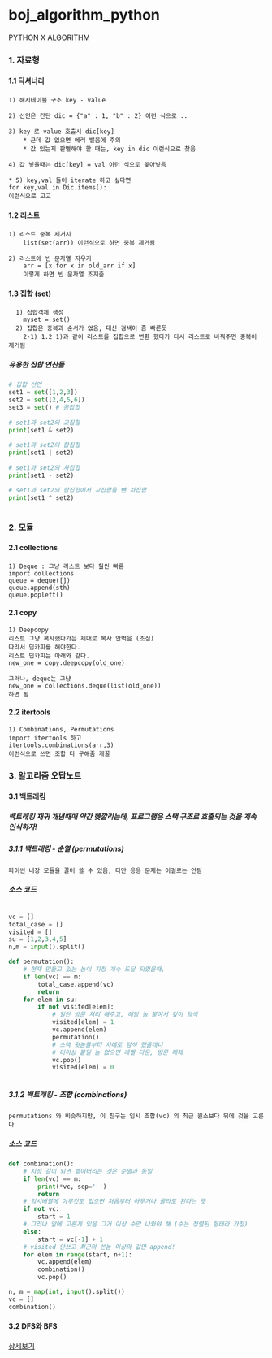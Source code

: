 # boj_algorithm_python
PYTHON X ALGORITHM  
### 1. 자료형  
#### 1.1 딕셔너리
    1) 해시테이블 구조 key - value
    
    2) 선언은 간단 dic = {"a" : 1, "b" : 2} 이런 식으로 ..
    
    3) key 로 value 호출시 dic[key]
        * 근데 값 없으면 에러 뱉음에 주의
        * 값 있는지 판별해야 할 때는, key in dic 이런식으로 찾음
        
    4) 값 넣을때는 dic[key] = val 이런 식으로 꽂아넣음  
    
    * 5) key,val 둘이 iterate 하고 싶다면
    for key,val in Dic.items(): 
    이런식으로 고고
      
#### 1.2 리스트 
    1) 리스트 중복 제거시 
        list(set(arr)) 이런식으로 하면 중복 제거됨
        
    2) 리스트에 빈 문자열 지우기
        arr = [x for x in old_arr if x] 
        이렇게 하면 빈 문자열 조져줌
        
#### 1.3 집합 (set)
      1) 집합객체 생성 
        myset = set()
      2) 집합은 중복과 순서가 없음, 대신 검색이 좀 빠른듯
        2-1) 1.2 1)과 같이 리스트를 집합으로 변환 했다가 다시 리스트로 바꿔주면 중복이 제거됨

##### 유용한 집합 연산들
~~~python
# 집합 선언
set1 = set([1,2,3])
set2 = set([2,4,5,6])
set3 = set() # 공집합
 
# set1과 set2의 교집합
print(set1 & set2)
 
# set1과 set2의 합집합
print(set1 | set2)
 
# set1과 set2의 차집합
print(set1 - set2)

# set1과 set2의 합집합에서 교집합을 뺀 차집합
print(set1 ^ set2)
  
~~~

### 2. 모듈  
#### 2.1 collections
    1) Deque : 그냥 리스트 보다 훨씬 빠름 
    import collections
    queue = deque([])
    queue.append(sth)
    queue.popleft()
         
#### 2.1 copy
    1) Deepcopy
    리스트 그냥 복사했다가는 제대로 복사 안먹음 (조심)
    따라서 딥카피를 해야한다.
    리스트 딥카피는 아래와 같다.
    new_one = copy.deepcopy(old_one)
      
    그러나, deque는 그냥 
    new_one = collections.deque(list(old_one)) 
    하면 됨
      
#### 2.2 itertools
    1) Combinations, Permutations
    import itertools 하고
    itertools.combinations(arr,3) 
    이런식으로 쓰면 조합 다 구해줌 개꿀
      

### 3. 알고리즘 오답노트
#### 3.1 백트래킹 
##### 백트래킹 재귀 개념때매 약간 헷깔리는데, 프로그램은 스택 구조로 호출되는 것을 계속 인식하자!
##### 3.1.1 백트래킹 - 순열 (permutations)
    파이썬 내장 모듈을 끌어 쓸 수 있음, 다만 응용 문제는 이걸로는 안됨
##### 소스 코드
~~~python

vc = []
total_case = []
visited = []
su = [1,2,3,4,5]
n,m = input().split()

def permutation():
    # 현재 만들고 있는 놈이 지정 개수 도달 되었을때,
    if len(vc) == m:
        total_case.append(vc)
        return 
    for elem in su:
        if not visited[elem]:
            # 일단 방문 처리 해주고, 해당 놈 붙여서 깊이 탐색
            visited[elem] = 1
            vc.append(elem)
            permutation()
            # 스택 윗놈들부터 차례로 탐색 했을테니 
            # 더이상 붙일 놈 없으면 레벨 다운, 방문 해제
            vc.pop()
            visited[elem] = 0
                      
~~~

##### 3.1.2 백트래킹 - 조합 (combinations)
    permutations 와 비슷하지만, 이 친구는 임시 조합(vc) 의 최근 원소보다 뒤에 것을 고른다
##### 소스 코드
~~~python 
def combination():
    # 지정 길이 되면 뱉어버리는 것은 순열과 동일
    if len(vc) == m:
        print(*vc, sep=' ')
        return
    # 임시배열에 아무것도 없으면 처음부터 아무거나 골라도 된다는 뜻
    if not vc:
        start = 1
    # 그러나 앞에 고른게 있음 그거 이상 수만 나와야 해 (수는 정렬된 형태라 가정)
    else:
        start = vc[-1] + 1
    # visited 안쓰고 최근의 쓴놈 이상의 값만 append!
    for elem in range(start, n+1):
        vc.append(elem)
        combination()
        vc.pop()

n, m = map(int, input().split())
vc = []
combination()
~~~

#### 3.2 DFS와 BFS
[상세보기](https://github.com/Donsworkout/boj_algorithm_python/blob/master/bfs_dfs/README.md)
